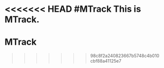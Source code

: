 <<<<<<< HEAD
#MTrack
This is MTrack.
=======
# MTrack
>>>>>>> 98c8f2a240823667b5748c4b010cbf88a41125e7
